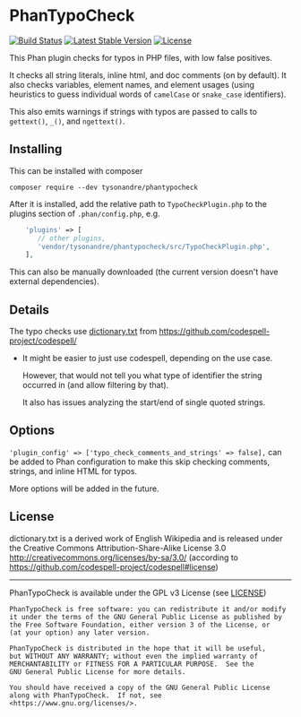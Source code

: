 PhanTypoCheck
=============

[![Build Status](https://travis-ci.org/TysonAndre/PhanTypoCheck.svg?branch=master)](https://travis-ci.org/TysonAndre/PhanTypoCheck)
[![Latest Stable Version](https://img.shields.io/packagist/v/tysonandre/phantypocheck.svg)](https://packagist.org/packages/tysonandre/phantypocheck)
[![License](https://img.shields.io/packagist/l/tysonandre/phantypocheck.svg)](https://github.com/tysonandre/phantypocheck/blob/master/LICENSE)


This Phan plugin checks for typos in PHP files, with low false positives.

It checks all string literals, inline html, and doc comments (on by default).
It also checks variables, element names, and element usages (using heuristics to guess individual words of `camelCase` or `snake_case` identifiers).

This also emits warnings if strings with typos are passed to calls to `gettext()`, `_()`, and `ngettext()`.

Installing
----------

This can be installed with composer

```
composer require --dev tysonandre/phantypocheck
```

After it is installed, add the relative path to `TypoCheckPlugin.php` to the plugins section of `.phan/config.php`, e.g.

```php
    'plugins' => [
       // other plugins,
       'vendor/tysonandre/phantypocheck/src/TypoCheckPlugin.php',
    ],
```

This can also be manually downloaded (the current version doesn't have external dependencies).

Details
-------

The typo checks use [dictionary.txt](https://github.com/codespell-project/codespell/blob/master/codespell_lib/data/dictionary.txt) from https://github.com/codespell-project/codespell/

- It might be easier to just use codespell, depending on the use case.

  However, that would not tell you what type of identifier the string occurred in (and allow filtering by that).

  It also has issues analyzing the start/end of single quoted strings.

Options
-------

`'plugin_config' => ['typo_check_comments_and_strings' => false],` can be added to Phan configuration to make this skip checking comments, strings, and inline HTML for typos.

More options will be added in the future.

License
-------

dictionary.txt is a derived work of English Wikipedia and is released under the Creative Commons Attribution-Share-Alike License 3.0 http://creativecommons.org/licenses/by-sa/3.0/
(according to https://github.com/codespell-project/codespell#license)

-----

PhanTypoCheck is available under the GPL v3 License (see [LICENSE](./LICENSE))

    PhanTypoCheck is free software: you can redistribute it and/or modify
    it under the terms of the GNU General Public License as published by
    the Free Software Foundation, either version 3 of the License, or
    (at your option) any later version.

    PhanTypoCheck is distributed in the hope that it will be useful,
    but WITHOUT ANY WARRANTY; without even the implied warranty of
    MERCHANTABILITY or FITNESS FOR A PARTICULAR PURPOSE.  See the
    GNU General Public License for more details.

    You should have received a copy of the GNU General Public License
    along with PhanTypoCheck.  If not, see <https://www.gnu.org/licenses/>.
